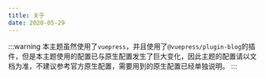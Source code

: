 ```yaml
---
title: 关于
date: 2020-05-29
---
```


:::warning
本主题虽然使用了`vuepress`，并且使用了`@vuepress/plugin-blog`的插件，但是本主题使用的配置已与原生配置发生了巨大变化，因此主题的配置请以文档为准，不建议参考官方原生配置，需要用到的原生配置已经单独说明。
:::